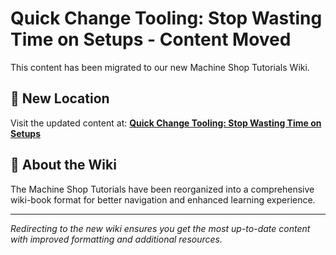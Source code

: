 # Quick Change Tooling: Stop Wasting Time on Setups - Content Moved

This content has been migrated to our new Machine Shop Tutorials Wiki.

## 📍 New Location

Visit the updated content at:
**[Quick Change Tooling: Stop Wasting Time on Setups](https://jonilsson.github.io/machine-shop-tutorials/shop_efficiency/quick_change_tooling/)**

## 🔧 About the Wiki

The Machine Shop Tutorials have been reorganized into a comprehensive
wiki-book format for better navigation and enhanced learning experience.

---

*Redirecting to the new wiki ensures you get the most up-to-date content
with improved formatting and additional resources.*